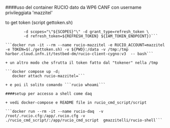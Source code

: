 ####uso del container RUCIO dato da WP6 CANF con username privileggiata 'mazzitel'

to get token (script gettoken.sh) 
```$(curl -s -u ${IAM_CLIENT_ID}:${IAM_CLIENT_SECRET} \
    	-d scopes="\"${SCOPES}"\" -d grant_type=refresh_token \
    	-d refresh_token=${REFRESH_TOKEN} ${IAM_TOKEN_ENDPOINT})```

```docker run -it --rm --name rucio-mazzitel -e RUCIO_ACCOUNT=mazzitel -e TOKEN=$(./gettoken.sh) -v ${PWD}:/data -v /tmp:/tmp harbor.cloud.infn.it/testbed-dm/rucio-client-cygno:v3  -- bash```

+ un altro modo che sfrutta il token fatto dal "tokener" nella /tmp

```docker compose up -d;
   docker attach rucio-mazzitel=```

+ e poi il solito comando ```rucio whoami```

####setup per accesso a shell come daq

+ vedi docker-compose e README file in rucio_cmd_script/script

```docker run --rm -it --name rucio-daq  -v /root/.rucio.cfg:/app/.rucio.cfg -v ./rucio_cmd_script/:/app/rucio_cmd_script  gmazzitelli/rucio-shell```

